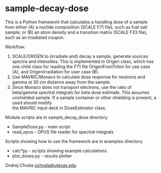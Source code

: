# sample-decay-dose

This is a Python framework that calculates a handling dose of a sample from either
(A) a nuclide composition (SCALE F71 file), such as fuel salt sample; or
(B) an atom density and a transition matrix (SCALE F33 file), such as an irradiated coupon.

Workflow:
1. SCALE/ORIGEN to (irradiate and) decay a sample, generate sources spectra and intensities. 
This is implemented in Origen class, which has one child class for reading the F71 file OrigenFromTriton
for use case (A), and OrigenIrradiation for user case (B).
2. Use MAVRIC/Monaco to calculate dose response for neutrons and gamma at 30 cm distance away from the sample.
3. Since Monaco does not transport electrons, use the ratio of beta/gamma spectral integrals for beta dose estimate. 
This assumes unshielded sample. If a sample container or other shielding is present, a used should modify  
the MAVRIC input deck in DoseEstimator class.

Module scripts are in sample\_decay\_dose directory
* SampleDose.py - main script
* read\_opus - OPUS file reader for spectral integrals

Scripts showing how to use the framework are in examples directory
* calc\*py - scripts showing example calculations 
* plot\_doses.py - results plotter

Ondrej Chvala <ochvala@utexas.edu>
